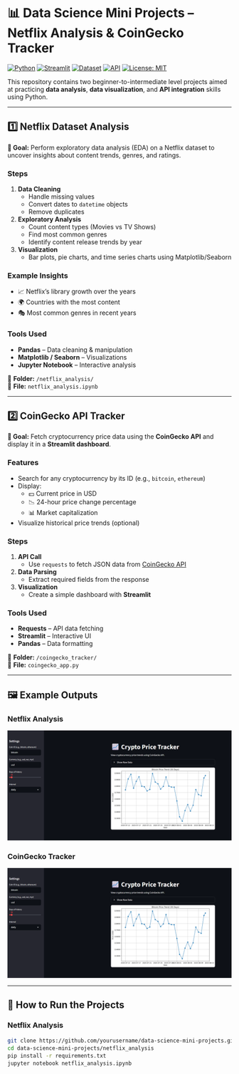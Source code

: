 # 📊 Data Science Mini Projects – Netflix Analysis & CoinGecko Tracker

[![Python](https://img.shields.io/badge/Python-3.9%2B-blue)](https://www.python.org/)
[![Streamlit](https://img.shields.io/badge/Streamlit-App-red)](https://streamlit.io)
[![Dataset](https://img.shields.io/badge/Dataset-Netflix-orange)](https://www.kaggle.com/shivamb/netflix-shows)
[![API](https://img.shields.io/badge/API-CoinGecko-yellow)](https://www.coingecko.com/en/api)
[![License: MIT](https://img.shields.io/badge/License-MIT-green)](LICENSE)

This repository contains two beginner-to-intermediate level projects aimed at practicing **data analysis**, **data visualization**, and **API integration** skills using Python.

---

## **1️⃣ Netflix Dataset Analysis**

**🎯 Goal:** Perform exploratory data analysis (EDA) on a Netflix dataset to uncover insights about content trends, genres, and ratings.

### **Steps**
1. **Data Cleaning**
   - Handle missing values
   - Convert dates to `datetime` objects
   - Remove duplicates
2. **Exploratory Analysis**
   - Count content types (Movies vs TV Shows)
   - Find most common genres
   - Identify content release trends by year
3. **Visualization**
   - Bar plots, pie charts, and time series charts using Matplotlib/Seaborn

### **Example Insights**
- 📈 Netflix’s library growth over the years  
- 🌍 Countries with the most content  
- 🎭 Most common genres in recent years  

### **Tools Used**
- **Pandas** – Data cleaning & manipulation  
- **Matplotlib / Seaborn** – Visualizations  
- **Jupyter Notebook** – Interactive analysis  

📂 **Folder:** `/netflix_analysis/`  
📄 **File:** `netflix_analysis.ipynb`

---

## **2️⃣ CoinGecko API Tracker**

**🎯 Goal:** Fetch cryptocurrency price data using the **CoinGecko API** and display it in a **Streamlit dashboard**.

### **Features**
- Search for any cryptocurrency by its ID (e.g., `bitcoin`, `ethereum`)
- Display:
  - 💵 Current price in USD
  - 📉 24-hour price change percentage
  - 📊 Market capitalization
- Visualize historical price trends (optional)

### **Steps**
1. **API Call**
   - Use `requests` to fetch JSON data from [CoinGecko API](https://www.coingecko.com/en/api)
2. **Data Parsing**
   - Extract required fields from the response
3. **Visualization**
   - Create a simple dashboard with **Streamlit**

### **Tools Used**
- **Requests** – API data fetching  
- **Streamlit** – Interactive UI  
- **Pandas** – Data formatting  

📂 **Folder:** `/coingecko_tracker/`  
📄 **File:** `coingecko_app.py`

---

## 🖼️ Example Outputs

### Netflix Analysis
![Netflix Plot Example](images/gecko.png)

### CoinGecko Tracker
![CoinGecko Dashboard Screenshot](images/gecko.png)

---

## 🚀 How to Run the Projects

### **Netflix Analysis**
```bash
git clone https://github.com/yourusername/data-science-mini-projects.git
cd data-science-mini-projects/netflix_analysis
pip install -r requirements.txt
jupyter notebook netflix_analysis.ipynb
